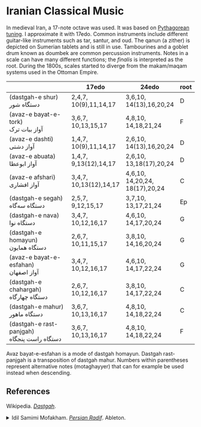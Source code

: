 # Iranian Classical Music

In medieval Iran, a 17-note octave was used.
It was based on [Pythagorean tuning](pythagorean.md).
I approximate it with 17edo.
Common instruments include different guitar-like instruments such as tar, santur, and oud.
The qanun (a zither) is depicted on Sumerian tablets and is still in use.
Tambourines and a goblet drum known as doumbek are common percussion instruments.
Notes in a scale can have many different functions; the *finalis* is interpreted as the root.
During the 1800s, scales started to diverge from the makam/maqam systems used in the Ottoman Empire.

|    | 17edo | 24edo | root |
|------|-------|-------|------|
| (dastgah-e shur) <br />  دستگاه  شور  <!--x--> | 2,4,7, <br /> 10(9),11,14,17 | 3,6,10, <br />14(13),16,20,24 | D |
|(avaz-e bayat-e-tork) <br /> آواز بیات ترک <!--x--> | 3,6,7, <br /> 10,13,15,17 | 4,8,10, <br /> 14,18,21,24 | F |
|(avaz-e dashti) <br /> آواز دشتی <!--x--> | 1,4,7, <br /> 10(9),11,14,17 | 2,6,10, <br /> 14(13),16,20,24 | D |
|(avaz-e abuata) <br /> آواز ابوعطا <!--x--> | 1,4,7, <br /> 9,13(12),14,17 | 2,6,10, <br /> 13,18(17),20,24 | D |
|(avaz-e afshari) <br /> آواز افشاری <!--x--> | 3,4,7, <br /> 10,13(12),14,17 | 4,6,10, <br /> 14,20,24, <br /> 18(17),20,24 | C |
|  (dastgah-e segah) <br /> دستگاه سه‌گاه <!--x--> | 2,5,7, <br /> 9,12,15,17 | 3,7,10, <br /> 13,17,21,24 | Ep |
| (dastgah-e nava) <br /> دستگاه نوا <!--x--> | 3,4,7, <br /> 10,12,16,17 | 4,6,10, <br /> 14,17,20,24 | G |
| (dastgah-e homayun) <br /> دستگاه همایون  <!--x--> | 2,6,7, <br /> 10,11,15,17 | 3,8,10, <br /> 14,16,20,24 | G |
|  (avaz-e bayat-e-esfahan) <br /> آواز اصفهان  <!--x--> | 3,4,7, <br /> 10,12,16,17 | 4,6,10, <br /> 14,17,22,24 | G |
|  (dastgah-e chahargah) <br /> دستگاه چهارگاه  <!--x--> | 2,6,7, <br /> 10,12,16,17 | 3,8,10, <br /> 14,17,22,24 | C |
| (dastgah-e mahur) <br /> دستگاه ماهور <!--x--> | 3,6,7, <br /> 10,13,16,17 | 4,8,10, <br /> 14,18,22,24 | C |
| (dastgah-e rast-panjgah) <br /> دستگاه راست‌ پنجگاه  <!--x--> | 3,6,7, <br /> 10,13,16,17  | 4,8,10, <br /> 14,18,22,24 | F |

Avaz bayat-e-esfahan is a mode of dastgah homayun.
Dastgah rast-panjgah is a transposition of dastgah mahur.
Numbers within parentheses represent alternative notes (motaghayyer) that can for example be used instead when descending.

## References
Wikipedia. *[Dastgah](https://en.wikipedia.org/w/index.php?title=Dastg%C4%81h&oldid=1200011284)*.

<details>
<summary>
Idil Samimi Mofakham.
<a href="https://web.archive.org/web/2/https://tuning.ableton.com/persian-radif/intro-to-radif/"><i>Persian Radif</i></a>.
Ableton.
</summary>

- *[The Dastgah Concept in Persian Music](https://web.archive.org/web/20241005223129/https://tuning.ableton.com/persian-radif/dastgah-concept/)*
- *[Dastgāh-e Šur](https://web.archive.org/web/20240821220018/https://tuning.ableton.com/persian-radif/dastgah-e-shur/)*
- *[Dastgāh-e Abuatā](https://web.archive.org/web/20240821220018/https://tuning.ableton.com/persian-radif/dastgah-e-abuata/)*
- *[Dastgāh-e Dašti](https://web.archive.org/web/20240821220013/https://tuning.ableton.com/persian-radif/dastgah-e-dashti/)*
- *[Dasgāh-e Bayāt-e Tork](https://web.archive.org/web/20240821220013/https://tuning.ableton.com/persian-radif/dastgah-e-bayat-e-tork/)*
- *[Dastgāh-e Afšāri](https://web.archive.org/web/20240821220026/https://tuning.ableton.com/persian-radif/dastgah-e-afshari/)*
- *[Dastgāh-e Segāh](https://web.archive.org/web/20240821220016/https://tuning.ableton.com/persian-radif/dastgah-e-segah/)*
- *[Dastgāh-e Čahārgāh](https://web.archive.org/web/20240821220017/https://tuning.ableton.com/persian-radif/dastgah-e-chahargah/)*
- *[Dastgāh-e Homāyun](https://web.archive.org/web/20240821220017/https://tuning.ableton.com/persian-radif/dastgah-e-homayun/)*
- *[Dastgāh-e Bayāt-e Esfahān](https://web.archive.org/web/20240821220019/https://tuning.ableton.com/persian-radif/dastgah-e-bayat-e-esfahan/)*
- *[Dastgāh-e Navā](https://web.archive.org/web/20240821220024/https://tuning.ableton.com/persian-radif/dastgah-e-nava/)*
- *[Dastgāh-e Māhur](https://web.archive.org/web/20240821220016/https://tuning.ableton.com/persian-radif/dastgah-e-mahur/)*
- *[Dastgāh-e Rast-Panjgāh](https://web.archive.org/web/20240821220023/https://tuning.ableton.com/persian-radif/dastgah-e-rast-panjgah/)*

</details>
